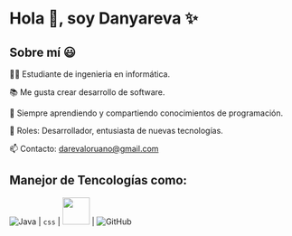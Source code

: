 # Hola 👋, soy Danyareva ✨

## Sobre mí 😃

👨‍💻 Estudiante de ingenieria en informática.

📚 Me gusta crear desarrollo de software.

🧠 Siempre aprendiendo y compartiendo conocimientos de programación.

💼 Roles: Desarrollador, entusiasta de nuevas tecnologías.

📫 Contacto: darevaloruano@gmail.com

Manejor de Tencologías como: 
---

![Java](https://img.shields.io/badge/Java-007396?style=for-the-badge&logo=java&logoColor=white)
|       `css`        |        <img src="./icons/CSS.svg" width="48">         |
![GitHub](https://img.shields.io/badge/GitHub-181717?style=for-the-badge&logo=github&logoColor=white)



